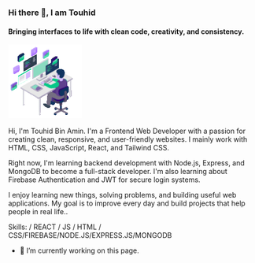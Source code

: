 ### Hi there 👋, I am Touhid
#### Bringing interfaces to life with clean code, creativity, and consistency.
![Bringing interfaces to life with clean code, creativity, and consistency.](https://github.com/touhid2025/touhid2025/blob/main/Animation%20-%201750813116956.gif)

Hi, I'm Touhid Bin Amin. I'm a Frontend Web Developer with a passion for creating clean, responsive, and user-friendly websites. I mainly work with HTML, CSS, JavaScript, React, and Tailwind CSS.

Right now, I'm learning backend development with Node.js, Express, and MongoDB to become a full-stack developer. I'm also learning about Firebase Authentication and JWT for secure login systems.

I enjoy learning new things, solving problems, and building useful web applications. My goal is to improve every day and build projects that help people in real life..

Skills: / REACT / JS / HTML / CSS/FIREBASE/NODE.JS/EXPRESS.JS/MONGODB

- 🔭 I’m currently working on this page. 





